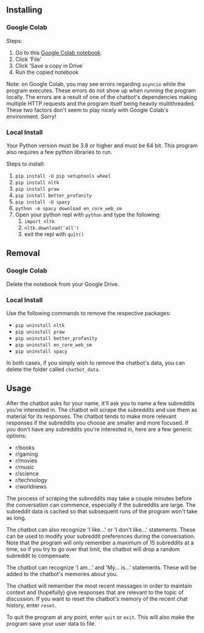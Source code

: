 ## Installing

### Google Colab

Steps:
1.  Go to this [Google Colab notebook](https://colab.research.google.com/drive/1JoAQF8m72Gm78dE8HQVkZePeKSYPPXTy?usp=sharing).
2.  Click 'File'
3.  Click 'Save a copy in Drive`
4.  Run the copied notebook

Note: on Google Colab, you may see errors regarding `asyncio` while the program executes.
These errors do not show up when running the program locally.
The errors are a result of one of the chatbot's dependencies making multiple HTTP requests
and the program itself being heavily multithreaded. These two factors don't seem to play nicely
with Google Colab's environment. Sorry!

### Local Install

Your Python version must be 3.8 or higher and must be 64 bit.  This program also requires a few python libraries to run.

Steps to install:
1.  `pip install -U pip setuptools wheel`
2.  `pip install nltk`
3.  `pip install praw`
4.  `pip install better_profanity`
5.  `pip install -U spacy`
6.  `python -m spacy download en_core_web_sm`
7.  Open your python repl with `python` and type the following:
    1.  `import nltk`
    2.  `nltk.download('all')`
    3.  exit the repl with `quit()`

## Removal

### Google Colab

Delete the notebook from your Google Drive.

### Local Install

Use the following commands to remove the respective packages:

*   `pip uninstall nltk`
*   `pip uninstall praw`
*   `pip uninstall better_profanity`
*   `pip uninstall en_core_web_sm`
*   `pip uninstall spacy`

In both cases, if you simply wish to remove the chatbot's data, you can delete the folder called `chatbot_data`.

## Usage

After the chatbot asks for your name, it'll ask you to name a few subreddits you're interested in.
The chatbot will scrape the subreddits and use them as material for its responses.
The chatbot tends to make more relevant responses if the subreddits you choose are smaller and more focused.
If you don't have any subreddits you're interested in, here are a few generic options:

*   r/books
*   r/gaming
*   r/movies
*   r/music
*   r/science
*   r/technology
*   r/worldnews

The process of scraping the subreddits may take a couple minutes before the conversation can commence, especially
if the subreddits are large. The subreddit data is cached so that subsequent runs of the program won't take as long.

The chatbot can also recognize 'I like...' or 'I don't like...' statements.
These can be used to modify your subreddit preferences during the conversation.
Note that the program will only remember a maximum of 15 subreddits at a time,
so if you try to go over that limit, the chatbot will drop a random subreddit to compensate.

The chatbot can recognize 'I am...' and 'My... is...' statements. These will be added to the chatbot's memories about you.

The chatbot will remember the most recent messages in order to maintain context
and (hopefully) give responses that are relevant to the topic of discussion.
If you want to reset the chatbot's memory of the recent chat history, enter `reset`.

To quit the program at any point, enter `quit` or `exit`. This will also make the program save your user data to file.
